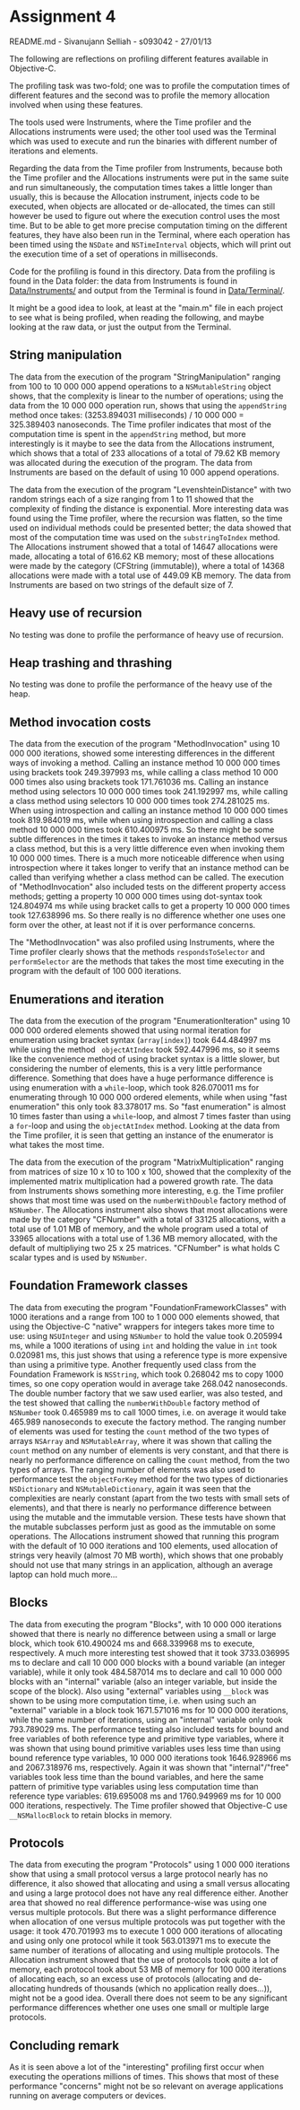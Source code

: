 Assignment 4
============
README.md - Sivanujann Selliah - s093042 - 27/01/13

The following are reflections on profiling different features available in Objective-C.

The profiling task was two-fold; one was to profile the computation times of different features and the second was to profile the memory allocation involved when using these features.

The tools used were Instruments, where the Time profiler and the Allocations instruments were used; the other tool used was the Terminal which was used to execute and run the binaries with different number of iterations and elements.

Regarding the data from the Time profiler from Instruments, because both the Time profiler and the Allocations instruments were put in the same suite and run simultaneously, the computation times takes a little longer than usually, this is because the Allocation instrument, injects code to be executed, when objects are allocated or de-allocated, the times can still however be used to figure out where the execution control uses the most time. But to be able to get more precise computation timing on the different features, they have also been run in the Terminal, where each operation has been timed using the `NSDate` and `NSTimeInterval` objects, which will print out the execution time of a set of operations in milliseconds.

Code for the profiling is found in this directory. Data from the profiling is found in the Data folder: the data from Instruments is found in [Data/Instruments/](assignment4/Data/Instruments/ "Link to Data/Instruments/") and output from the Terminal is found in [Data/Terminal/](assignment4/Data/Terminal/ "Link to Data/Terminal/").

It might be a good idea to look, at least at the "main.m" file in each project to see what is being profiled, when reading the following, and maybe looking at the raw data, or just the output from the Terminal.

String manipulation
-------------------
The data from the execution of the program "StringManipulation" ranging from 100 to 10 000 000 append operations to a `NSMutableString` object shows, that the complexity is linear to the number of operations; using the data from the 10 000 000 operation run, shows that using the `appendString` method once takes: (3253.894031 milliseconds) / 10 000 000 = 325.389403 nanoseconds. The Time profiler indicates that most of the computation time is spent in the `appendString` method, but more interestingly is it maybe to see the data from the Allocations instrument, which shows that a total of 233 allocations of a total of 79.62 KB memory was allocated during the execution of the program. The data from Instruments are based on the default of using 10 000 append operations.

The data from the execution of the program "LevenshteinDistance" with two random strings each of a size ranging from 1 to 11 showed that the complexity of finding the distance is exponential. More interesting data was found using the Time profiler, where the recursion was flatten, so the time used on individual methods could be presented better; the data showed that most of the computation time was used on the `substringToIndex` method. The Allocations instrument showed that a total of 14647 allocations were made, allocating a total of 616.62 KB memory; most of these allocations were made by the category (CFString (immutable)), where a total of 14368 allocations were made with a total use of 449.09 KB memory. The data from Instruments are based on two strings of the default size of 7.

Heavy use of recursion
----------------------
No testing was done to profile the performance of heavy use of recursion.

Heap trashing and thrashing
---------------------------
No testing was done to profile the performance of the heavy use of the heap.

Method invocation costs
-----------------------
The data from the execution of the program "MethodInvocation" using 10 000 000 iterations, showed some interesting differences in the different ways of invoking a method. Calling an instance method 10 000 000  times using brackets took 249.397993 ms, while calling a class method 10 000 000 times  also using brackets took 171.761036 ms. Calling an instance method using selectors 10 000 000 times took 241.192997 ms, while calling a class method using selectors 10 000 000 times took 274.281025 ms. When using introspection and calling an instance method 10 000 000 times took 819.984019 ms, while when using introspection and calling a class method 10 000 000 times took 610.400975 ms.  So there might be some subtle differences in the times it takes to invoke an instance method versus a class method, but this is a very little difference even when invoking them 10 000 000 times. There is a much more noticeable difference when using introspection where it takes longer to verify that an instance method can be called than verifying whether a class method can be called. The execution of "MethodInvocation" also included tests on the different property access methods; getting a property 10 000 000 times using dot-syntax took 124.804974 ms while using bracket calls to get a property 10 000 000 times  took 127.638996 ms. So there really is no difference whether one uses one form over the other, at least not if it is over performance concerns.

The "MethodInvocation" was also profiled using Instruments, where the Time profiler clearly shows that the methods `respondsToSelector` and `performSelector` are the methods that takes the most time executing in the program with the default of 100 000 iterations.

Enumerations and iteration
--------------------------
The data from the execution of the program "EnumerationIteration" using 10 000 000 ordered elements showed that using normal iteration for enumeration using bracket syntax (`array[index]`) took 644.484997 ms while using the method ` objectAtIndex` took 592.447996 ms, so it seems like the convenience method of using bracket syntax is a little slower, but considering the number of elements, this is a very little performance difference. Something that does have a huge performance difference is using enumeration with a `while`-loop, which took 826.070011 ms for enumerating through 10 000 000 ordered elements, while when using "fast enumeration" this only took 83.378017 ms. So "fast enumeration" is almost 10 times faster than using a `while`-loop, and almost 7 times faster than using a `for`-loop and using the `objectAtIndex` method. Looking at the data from the Time profiler, it is seen that getting an instance of the enumerator is what takes the most time.

The data from the execution of the program "MatrixMultiplication" ranging from matrices of size 10 x 10 to 100 x 100, showed that the complexity of the implemented matrix multiplication had a powered growth rate. The data from Instruments shows something more interesting, e.g. the Time profiler shows that most time was used on the `numberWithDouble` factory method of `NSNumber`. The Allocations instrument also shows that most allocations were made by the category "CFNumber" with a total of 33125 allocations, with a total use of 1.01 MB of memory, and the whole program used a total of 33965 allocations with a total use of 1.36 MB memory allocated, with the default of multipliying two 25 x 25 matrices. "CFNumber" is what holds C scalar types and is used by `NSNumber`.

Foundation Framework classes
----------------------------
The data from executing the program "FoundationFrameworkClasses" with 1000 iterations and a range from 100 to 1 000 000 elements showed, that using the Objective-C "native" wrappers for integers takes more time to use: using `NSUInteger` and using `NSNumber` to hold the value took 0.205994 ms, while a 1000 iterations of using `int` and holding the value in `int` took 0.020981 ms, this just shows that using a reference type is more expensive than using a primitive type. Another frequently used class from the Foundation Framework is `NSString`, which took 0.268042 ms to copy 1000 times, so one copy operation would in average take 268.042 nanoseconds. The double number factory that we saw used earlier, was also tested, and the test showed that calling the `numberWithDouble` factory method of `NSNumber` took 0.465989 ms to call 1000 times, i.e. on average it would take 465.989 nanoseconds to execute the factory method. The ranging number of elements was used for testing the `count` method of the two types of arrays `NSArray` and `NSMutableArray`, where it was shown that calling the `count` method on any number of elements is very constant, and that there is nearly no performance difference on calling the `count` method, from the two types of arrays. The ranging number of elements was also used to performance test the `objectForKey` method for the two types of dictionaries `NSDictionary` and `NSMutableDictionary`, again it was seen that the complexities are nearly constant (apart from the two tests with small sets of elements), and that there is nearly no performance difference between using the mutable and the immutable version. These tests have shown that the mutable subclasses perform just as good as the immutable on some operations. The Allocations instrument showed that running this program with the default of 10 000 iterations and 100 elements, used allocation of strings very heavily (almost 70 MB worth), which shows that one probably should not use that many strings in an application, although an average laptop can hold much more...

Blocks
------
The data from executing the program "Blocks", with 10 000 000 iterations showed that there is nearly no difference between using a small or large block, which took 610.490024 ms and 668.339968 ms to execute, respectively.  A much more interesting test showed that it took 3733.036995 ms to declare and call 10 000 000 blocks with a bound variable (an integer variable), while it only took 484.587014 ms to declare and call 10 000 000 blocks with an "internal" variable (also an integer variable, but inside the scope of the block). Also using "external" variables using `__block` was shown to be using more computation time, i.e. when using such an "external" variable in a block took 1671.571016 ms for  10 000 000 iterations, while the same number of iterations, using an "internal" variable only took 793.789029 ms. The performance testing also included tests for bound and free variables of both reference type and primitive type variables, where it was shown that using bound primitive variables uses less time than using bound reference type variables, 10 000 000 iterations took 1646.928966 ms and 2067.318976 ms, respectively. Again it was shown that "internal"/"free" variables took less time than the bound variables, and here the same pattern of primitive type variables using less computation time than reference type variables: 619.695008 ms and 1760.949969 ms for 10 000 000 iterations, respectively. The Time profiler showed that Objective-C use `__NSMallocBlock` to retain blocks in memory.

Protocols
---------
The data from executing the program "Protocols" using 1 000 000 iterations show that using a small protocol versus a large protocol nearly has no difference, it also showed that allocating and using a small versus allocating and using a large protocol does not have any real difference either. Another area that showed no real difference performance-wise was using one versus multiple protocols. But there was a slight performance difference when allocation of one versus multiple protocols was put together with the usage: it took 470.701993 ms to execute 1 000 000 iterations of allocating and using only one protocol while it took 563.013971 ms to execute the same number of iterations of allocating and using multiple protocols. The Allocation instrument showed that the use of protocols took quite a lot of memory, each protocol took about 53 MB of memory for 100 000 iterations of allocating each, so an excess use of protocols (allocating and de-allocating hundreds of thousands (which no application really does...)), might not be a good idea. Overall there does not seem to be any significant performance differences whether one uses one small or multiple large protocols.

Concluding remark
-----------------
As it is seen above a lot of the "interesting" profiling first occur when executing the operations millions of times. This shows that most of these performance "concerns" might not be so relevant on average applications running on average computers or devices.
